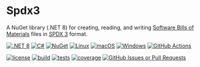 # Spdx3

A NuGet library (.NET 8) for creating, reading, and
writing [Software Bills of Materials](https://www.ntia.gov/page/software-bill-materials) files
in [SPDX 3](https://spdx.github.io/spdx-spec/v3.0.1/) format.

[![.NET 8](https://img.shields.io/badge/.NET-8.0.x-blue)]()
[![C#](https://custom-icon-badges.demolab.com/badge/C%23-%23239120.svg?logo=cshrp&logoColor=white)]()
[![NuGet](https://img.shields.io/badge/NuGet-004880?logo=nuget&logoColor=fff)]()
[![Linux](https://img.shields.io/badge/Linux-FCC624?logo=linux&logoColor=black)]()
[![macOS](https://img.shields.io/badge/macOS-000000?logo=apple&logoColor=F0F0F0)]()
[![Windows](https://custom-icon-badges.demolab.com/badge/Windows-0078D6?logo=windows11&logoColor=white)]()
[![GitHub Actions](https://img.shields.io/badge/GitHub_Actions-2088FF?logo=github-actions&logoColor=white)]()

[![license](https://img.shields.io/github/license/mharrah/Spdx3?style=flat-square)]()
[![build](https://img.shields.io/github/actions/workflow/status/mharrah/Spdx3/ci.yml?branch=main&style=flat-square)]()
[![tests](https://img.shields.io/endpoint?style=flat-square&url=https://gist.githubusercontent.com/mharrah/e434f7b17274a026c153482b64e5cf91/raw/Spdx3-junit-tests.json)]()
[![coverage](https://img.shields.io/endpoint?style=flat-square&url=https://gist.githubusercontent.com/mharrah/e434f7b17274a026c153482b64e5cf91/raw/Spdx3-cobertura-coverage.json)]()
[![GitHub Issues or Pull Requests](https://img.shields.io/github/issues/mharrah/Spdx3)](https://github.com/mharrah/Spdx3/issues)
